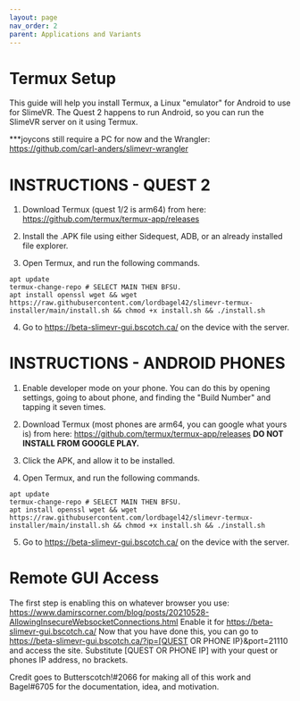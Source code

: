 ```yaml
---
layout: page
nav_order: 2
parent: Applications and Variants
---
```


# Termux Setup

This guide will help you install Termux, a Linux "emulator" for Android to use for SlimeVR. The Quest 2 happens to run Android, so you can run the SlimeVR server on it using Termux.

***joycons still require a PC for now and the Wrangler: https://github.com/carl-anders/slimevr-wrangler

# INSTRUCTIONS - QUEST 2
1. Download Termux (quest 1/2 is arm64) from here: https://github.com/termux/termux-app/releases

2. Install the .APK file using either Sidequest, ADB, or an already installed file explorer.

3. Open Termux, and run the following commands.
```
apt update
termux-change-repo # SELECT MAIN THEN BFSU.
apt install openssl wget && wget https://raw.githubusercontent.com/lordbagel42/slimevr-termux-installer/main/install.sh && chmod +x install.sh && ./install.sh
```
4. Go to https://beta-slimevr-gui.bscotch.ca/ on the device with the server.

# INSTRUCTIONS - ANDROID PHONES
1. Enable developer mode on your phone. You can do this by opening settings, going to about phone, and finding the "Build Number" and tapping it seven times.

2. Download Termux (most phones are arm64, you can google what yours is) from here: https://github.com/termux/termux-app/releases
    **DO NOT INSTALL FROM GOOGLE PLAY.**

3. Click the APK, and allow it to be installed.

4. Open Termux, and run the following commands.
```
apt update
termux-change-repo # SELECT MAIN THEN BFSU.
apt install openssl wget && wget https://raw.githubusercontent.com/lordbagel42/slimevr-termux-installer/main/install.sh && chmod +x install.sh && ./install.sh
```
5. Go to https://beta-slimevr-gui.bscotch.ca/ on the device with the server.

# Remote GUI Access

The first step is enabling this on whatever browser you use: https://www.damirscorner.com/blog/posts/20210528-AllowingInsecureWebsocketConnections.html
  Enable it for https://beta-slimevr-gui.bscotch.ca/
Now that you have done this, you can go to https://beta-slimevr-gui.bscotch.ca/?ip=[QUEST OR PHONE IP}&port=21110 and access the site. Substitute [QUEST OR PHONE IP] with your quest or phones IP address, no brackets.

Credit goes to Butterscotch!#2066 for making all of this work and Bagel#6705 for the documentation, idea, and motivation.
